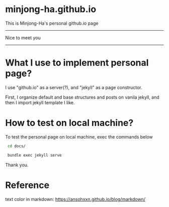 # minjong-ha.github.io

This is Minjong-Ha's personal github.io page

--------

Nice to meet you

--------

# What I use to implement personal page?

I use "github.io" as a server(?), and "jekyll" as a page constructor.

First, I organize default and base structures and posts on vanila jekyll, and then I import jekyll template I like.

# How to test on local machine?

To test the personal page on local machine, exec the commands below

```bash
 cd docs/

 bundle exec jekyll serve
```

Thank you.

# Reference

text color in markdown: <https://ansohxxn.github.io/blog/markdown/>
